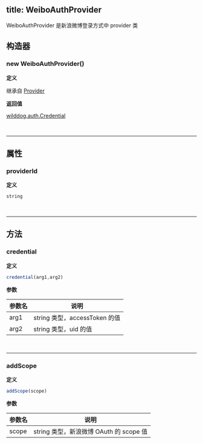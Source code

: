 
title: WeiboAuthProvider
---

WeiboAuthProvider 是新浪微博登录方式中 provider 类

## 构造器
### new WeiboAuthProvider()

**定义**

继承自 [Provider](/auth/Web/api/Provider.html)

**返回值**

[wilddog.auth.Credential](/auth/Web/api/Credential.html)

</br>

------

## 属性

### providerId

**定义**

```js
string
```
</br>

------

## 方法

### credential

**定义**

```js
credential(arg1,arg2)
```

**参数**

| 参数名  | 说明                       |
| ---- | ------------------------ |
| arg1 | string 类型，accessToken 的值 |
| arg2 | string 类型，uid 的值 |


</br>

------

### addScope

**定义**

```js
addScope(scope)
```

**参数**

| 参数名   | 说明                             |
| ----- | ------------------------------ |
| scope | string 类型，新浪微博 OAuth 的 scope 值 |

